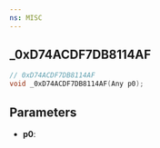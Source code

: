 ```yaml
---
ns: MISC
---
```

## _0xD74ACDF7DB8114AF

```c
// 0xD74ACDF7DB8114AF
void _0xD74ACDF7DB8114AF(Any p0);
```

## Parameters
* **p0**:
